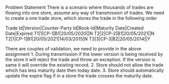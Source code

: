 Problem Statement
There is a scenario where thousands of trades are flowing into one store, assume any way of transmission of trades. We need to create a one trade store, which stores the trade in the following order

Trade Id|Version|Counter-Party Id|Book-Id|Maturity Date|Created Date|Expired
T1|1|CP-1|B1|20/05/2020|<today date>|N
T2|2|CP-2|B1|20/05/2021|<today date>|N
T2|1|CP-1|B1|20/05/2021|14/03/2015|N
T3|3|CP-3|B2|20/05/2014|<today date>|Y

There are couples of validation, we need to provide in the above assignment
    1. During transmission if the lower version is being received by the store it will reject the trade and throw an exception. If the version is same it will override the existing record.
    2. Store should not allow the trade which has less maturity date then today date.
    3. Store should automatically update the expire flag if in a store the trade crosses the maturity date.